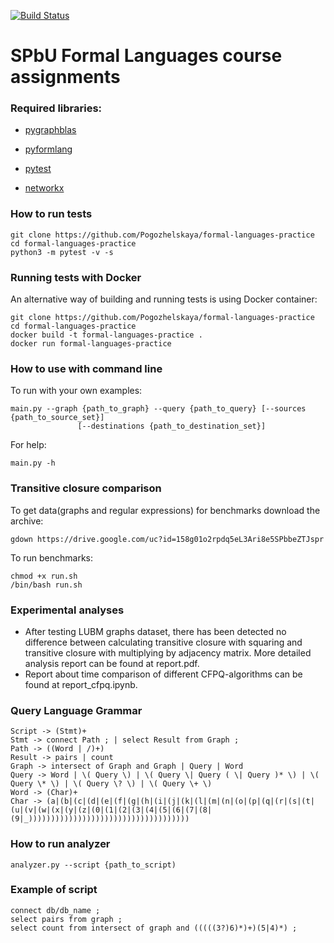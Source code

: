 [![Build Status](https://travis-ci.com/Pogozhelskaya/formal-languages-practice.svg?branch=Task01)](https://travis-ci.com/Pogozhelskaya/formal-languages-practice)
# SPbU Formal Languages course assignments

### Required libraries:
 * [pygraphblas](https://github.com/michelp/pygraphblas)

 * [pyformlang](https://pypi.org/project/pyformlang/)
 
 * [pytest](https://docs.pytest.org/en/stable/getting-started.html#install-pytest)
 
 * [networkx](https://github.com/networkx/networkx)
 
 
### How to run tests
```
git clone https://github.com/Pogozhelskaya/formal-languages-practice
cd formal-languages-practice
python3 -m pytest -v -s
```
### Running tests with Docker
An alternative way of building and running tests is using Docker container:

```
git clone https://github.com/Pogozhelskaya/formal-languages-practice
cd formal-languages-practice
docker build -t formal-languages-practice .
docker run formal-languages-practice  
```
### How to use with command line
To run with your own examples:
````
main.py --graph {path_to_graph} --query {path_to_query} [--sources {path_to_source_set}]
               [--destinations {path_to_destination_set}]
````
For help:
````
main.py -h
````
### Transitive closure comparison
To get data(graphs and regular expressions) for benchmarks download the archive:
````
gdown https://drive.google.com/uc?id=158g01o2rpdq5eL3Ari8e5SPbbeZTJspr
````
To run benchmarks:
`````
chmod +x run.sh
/bin/bash run.sh
`````
### Experimental analyses
* After testing LUBM graphs dataset, there has been detected no difference between calculating transitive closure with squaring and transitive closure with multiplying by adjacency matrix. More detailed analysis report can be found at report.pdf. 
* Report about time comparison of different CFPQ-algorithms can be found at report_cfpq.ipynb.

### Query Language Grammar
```
Script -> (Stmt)+
Stmt -> connect Path ; | select Result from Graph ;
Path -> ((Word | /)+)
Result -> pairs | count
Graph -> intersect of Graph and Graph | Query | Word
Query -> Word | \( Query \) | \( Query \| Query ( \| Query )* \) | \( Query \* \) | \( Query \? \) | \( Query \+ \)
Word -> (Char)+
Char -> (a|(b|(c|(d|(e|(f|(g|(h|(i|(j|(k|(l|(m|(n|(o|(p|(q|(r|(s|(t|(u|(v|(w|(x|(y|(z|(0|(1|(2|(3|(4|(5|(6|(7|(8|(9|_))))))))))))))))))))))))))))))))))))

```

### How to run analyzer
```
analyzer.py --script {path_to_script)
```

### Example of script

```
connect db/db_name ;
select pairs from graph ;
select count from intersect of graph and (((((3?)6)*)+)(5|4)*) ;
```

